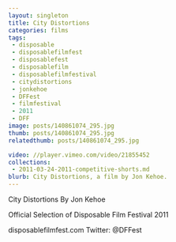 ```yaml
---
layout: singleton
title: City Distortions
categories: films
tags:
 - disposable
 - disposablefilmfest
 - disposablefest
 - disposablefilm
 - disposablefilmfestival
 - citydistortions
 - jonkehoe
 - DFFest
 - filmfestival
 - 2011
 - DFF
image: posts/140861074_295.jpg
thumb: posts/140861074_295.jpg
relatedthumb: posts/140861074_295.jpg

video: //player.vimeo.com/video/21855452
collections:
 - 2011-03-24-2011-competitive-shorts.md
blurb: City Distortions, a film by Jon Kehoe.
---
```


City Distortions
By Jon Kehoe

Official Selection of Disposable Film Festival 2011

disposablefilmfest.com
Twitter: @DFFest